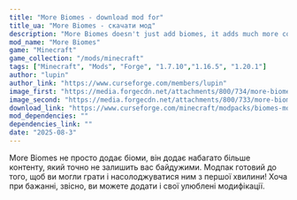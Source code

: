 ```yaml
---
title: "More Biomes - download mod for"
title_ua: "More Biomes - скачати мод"
description: "More Biomes doesn't just add biomes, it adds much more content that will definitely not leave you indifferent. The modpack is ready for you to play and enjoy from the very first minute!"
mod_name: "More Biomes"
game: "Minecraft"
game_collection: "/mods/minecraft"
tags: ["Minecraft", "Mods", "Forge", "1.7.10","1.16.5", "1.20.1"]
author: "lupin"
author_link: "https://www.curseforge.com/members/lupin"
image_first: "https://media.forgecdn.net/attachments/800/734/more-biomes-3.jpg"
image_second: "https://media.forgecdn.net/attachments/800/733/more-biomes-2.jpg"
download_link: "https://www.curseforge.com/minecraft/modpacks/biomes-modpack-forge/files/all?page=1&amp;pageSize=20"
mod_dependencies: ""
dependencies_link: ""
date: "2025-08-3"
---
```


More Biomes не просто додає біоми, він додає набагато більше контенту, який точно не залишить вас байдужими. Модпак готовий до того, щоб ви могли грати і насолоджуватися ним з першої хвилини! Хоча при бажанні, звісно, ви можете додати і свої улюблені модифікації.